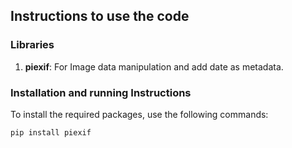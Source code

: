 
## Instructions to use the code

### Libraries

1. **piexif**: For Image data manipulation and add date as metadata.

### Installation and running Instructions

To install the required packages, use the following commands:

```sh
pip install piexif